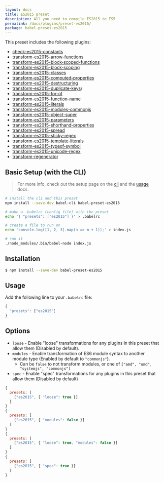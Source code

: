 ```yaml
---
layout: docs
title: ES2015 preset
description: All you need to compile ES2015 to ES5
permalink: /docs/plugins/preset-es2015/
package: babel-preset-es2015
---
```


This preset includes the following plugins:

- [check-es2015-constants](/docs/plugins/check-es2015-constants/)
- [transform-es2015-arrow-functions](/docs/plugins/transform-es2015-arrow-functions/)
- [transform-es2015-block-scoped-functions](/docs/plugins/transform-es2015-block-scoped-functions/)
- [transform-es2015-block-scoping](/docs/plugins/transform-es2015-block-scoping/)
- [transform-es2015-classes](/docs/plugins/transform-es2015-classes/)
- [transform-es2015-computed-properties](/docs/plugins/transform-es2015-computed-properties/)
- [transform-es2015-destructuring](/docs/plugins/transform-es2015-destructuring/)
- [transform-es2015-duplicate-keys](/docs/plugins/transform-es2015-duplicate-keys)/ 
- [transform-es2015-for-of](/docs/plugins/transform-es2015-for-of/)
- [transform-es2015-function-name](/docs/plugins/transform-es2015-function-name/)
- [transform-es2015-literals](/docs/plugins/transform-es2015-literals/)
- [transform-es2015-modules-commonjs](/docs/plugins/transform-es2015-modules-commonjs/)
- [transform-es2015-object-super](/docs/plugins/transform-es2015-object-super/)
- [transform-es2015-parameters](/docs/plugins/transform-es2015-parameters/)
- [transform-es2015-shorthand-properties](/docs/plugins/transform-es2015-shorthand-properties/)
- [transform-es2015-spread](/docs/plugins/transform-es2015-spread/)
- [transform-es2015-sticky-regex](/docs/plugins/transform-es2015-sticky-regex/)
- [transform-es2015-template-literals](/docs/plugins/transform-es2015-template-literals/)
- [transform-es2015-typeof-symbol](/docs/plugins/transform-es2015-typeof-symbol/)
- [transform-es2015-unicode-regex](/docs/plugins/transform-es2015-unicode-regex/)
- [transform-regenerator](/docs/plugins/transform-regenerator/)

## Basic Setup (with the CLI)

> For more info, check out the setup page on the [cli](/docs/setup/) and the [usage](/docs/usage/cli/) docs.

```sh
# install the cli and this preset
npm install --save-dev babel-cli babel-preset-es2015

# make a .babelrc (config file) with the preset
echo '{ "presets": ["es2015"] }' > .babelrc

# create a file to run on
echo 'console.log([1, 2, 3].map(n => n + 1));' > index.js

# run it
./node_modules/.bin/babel-node index.js
```

## Installation

```sh
$ npm install --save-dev babel-preset-es2015
```

## Usage

Add the following line to your `.babelrc` file:

```js
{
  "presets": ["es2015"]
}
```

## Options

* `loose` - Enable "loose" transformations for any plugins in this preset that allow them (Disabled by default).
* `modules` - Enable transformation of ES6 module syntax to another module type (Enabled by default to `"commonjs"`).
  * Can be `false` to not transform modules, or one of `["amd", "umd", "systemjs", "commonjs"]`
* `spec` - Enable "spec" transformations for any plugins in this preset that allow them (Disabled by default)

```js
{
  presets: [
    ["es2015", { "loose": true }]
  ]
}
{
  presets: [
    ["es2015", { "modules": false }]
  ]
}
{
  presets: [
    ["es2015", { "loose": true, "modules": false }]
  ]
}
{
  presets: [
    ["es2015", { "spec": true }]
  ]
}
```
